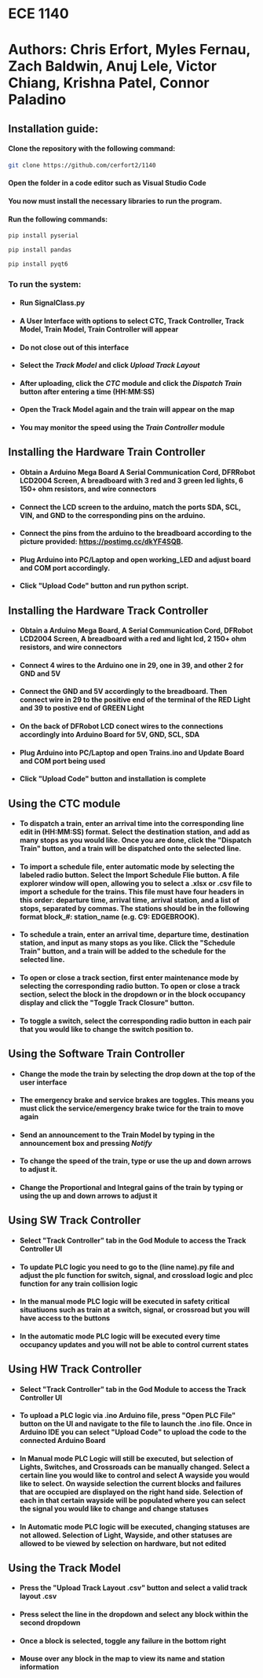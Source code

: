 # ECE 1140 
# Authors: Chris Erfort, Myles Fernau, Zach Baldwin, Anuj Lele, Victor Chiang, Krishna Patel, Connor Paladino


## Installation guide:


#### Clone the repository with the following command:
```bash
git clone https://github.com/cerfort2/1140
```

#### Open the folder in a code editor such as Visual Studio Code

#### You now must install the necessary libraries to run the program.
#### Run the following commands:

```bash
pip install pyserial
```
```bash
pip install pandas
```
```bash
pip install pyqt6
```

### To run the system:
- #### Run SignalClass.py
- #### A User Interface with options to select CTC, Track Controller, Track Model, Train Model, Train Controller will appear
- #### Do not close out of this interface
- #### Select the *Track Model* and click *Upload Track Layout*
- #### After uploading, click the *CTC* module and click the *Dispatch Train* button after entering a time (HH:MM:SS)
- #### Open the Track Model again and the train will appear on the map
- #### You may monitor the speed using the *Train Controller* module

## Installing the Hardware Train Controller
- #### Obtain a Arduino Mega Board A Serial Communication Cord, DFRRobot LCD2004 Screen, A breadboard with 3 red and 3 green led lights, 6 150+ ohm resistors, and wire connectors
- #### Connect the LCD screen to the arduino, match the ports SDA, SCL, VIN, and GND to the corresponding pins on the arduino.
- #### Connect the pins from the arduino to the breadboard according to the picture provided: https://postimg.cc/dkYF4SQB.
- #### Plug Arduino into PC/Laptop and open working_LED and adjust board and COM port accordingly.
- #### Click "Upload Code" button and run python script.

## Installing the Hardware Track Controller
- #### Obtain a Arduino Mega Board, A Serial Communication Cord, DFRobot LCD2004 Screen, A breadboard with a red and light lcd, 2 150+ ohm resistors, and wire connectors
- #### Connect 4 wires to the Arduino one in 29, one in 39, and other 2 for GND and 5V
- #### Connect the GND and 5V accordingly to the breadboard. Then connect wire in 29 to the positive end of the terminal of the RED Light and 39 to postive end of GREEN Light
- #### On the back of DFRobot LCD conect wires to the connections accordingly into Arduino Board for 5V, GND, SCL, SDA
- #### Plug Arduino into PC/Laptop and open Trains.ino and Update Board and COM port being used
- #### Click "Upload Code" button and installation is complete

## Using the CTC module
- #### To dispatch a train, enter an arrival time into the corresponding line edit in (HH:MM:SS) format. Select the destination station, and add as many stops as you would like. Once you are done, click the "Dispatch Train" button, and a train will be dispatched onto the selected line.
- #### To import a schedule file, enter automatic mode by selecting the labeled radio button. Select the Import Schedule Flie button. A file explorer window will open, allowing you to select a .xlsx or .csv file to import a schedule for the trains. This file must have four headers in this order: departure time, arrival time, arrival station, and a list of stops, separated by commas. The stations should be in the following format block_#: station_name (e.g. C9: EDGEBROOK).
- #### To schedule a train, enter an arrival time, departure time, destination station, and input as many stops as you like. Click the "Schedule Train" button, and a train will be added to the schedule for the selected line.
- #### To open or close a track section, first enter maintenance mode by selecting the corresponding radio button. To open or close a track section, select the block in the dropdown or in the block occupancy display and click the "Toggle Track Closure" button.
- #### To toggle a switch, select the corresponding radio button in each pair that you would like to change the switch position to.

## Using the Software Train Controller
- #### Change the mode the train by selecting the drop down at the top of the user interface
- #### The emergency brake and service brakes are toggles. This means you must click the service/emergency brake twice for the train to move again
- #### Send an announcement to the Train Model by typing in the announcement box and pressing *Notify*
- #### To change the speed of the train, type or use the up and down arrows to adjust it.
- #### Change the Proportional and Integral gains of the train by typing or using the up and down arrows to adjust it

## Using SW Track Controller
- #### Select "Track Controller" tab in the God Module to access the Track Controller UI
- #### To update PLC logic you need to go to the (line name).py file and adjust the plc function for switch, signal, and crossload logic and plcc function for any train collision logic
- #### In the manual mode PLC logic will be executed in safety critical situatiuons such as train at a switch, signal, or crossroad but you will have access to the buttons
- #### In the automatic mode PLC logic will be executed every time occupancy updates and you will not be able to control current states

## Using HW Track Controller
- #### Select "Track Controller" tab in the God Module to access the Track Controller UI
- #### To upload a PLC logic via .ino Arduino file, press "Open PLC File" button on the UI and navigate to the file to launch the .ino file. Once in Arduino IDE you can select "Upload Code" to upload the code to the connected Arduino Board
- #### In Manual mode PLC Logic will still be executed, but selection of Lights, Switches, and Crossroads can be manually changed. Select a certain line you would like to control and select A wayside you would like to select. On wayside selection the current blocks and failures that are occupied are displayed on the right hand side. Selection of each in that certain wayside will be populated where you can select the signal you would like to change and change statuses
- #### In Automatic mode PLC logic will be executed, changing statuses are not allowed. Selection of Light, Wayside, and other statuses are allowed to be viewed by selection on hardware, but not edited


## Using the Track Model
- #### Press the "Upload Track Layout .csv" button and select a valid track layout .csv
- #### Press select the line in the dropdown and select any block within the second dropdown
- #### Once a block is selected, toggle any failure in the bottom right
- #### Mouse over any block in the map to view its name and station information
